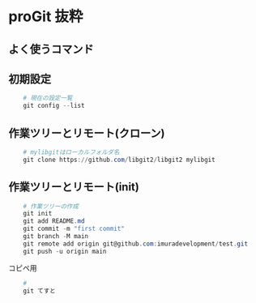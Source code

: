 # proGit 抜粋

## よく使うコマンド

## 初期設定

```ps1
    # 現在の設定一覧
    git config --list
```

## 作業ツリーとリモート(クローン)

```ps1
    # mylibgitはローカルフォルダ名
    git clone https://github.com/libgit2/libgit2 mylibgit
```

## 作業ツリーとリモート(init)

```ps1
    # 作業ツリーの作成
    git init
    git add README.md
    git commit -m "first commit"
    git branch -M main
    git remote add origin git@github.com:imuradevelopment/test.git
    git push -u origin main
```


コピペ用

```ps1
    #
    git てすと
```

